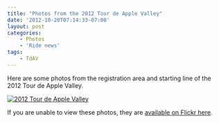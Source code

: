 ```yaml
---
title: "Photos from the 2012 Tour de Apple Valley"
date: '2012-10-20T07:14:33-07:00'
layout: post
categories:
    - Photos
    - 'Ride news'
tags:
    - TdAV
---
```


Here are some photos from the registration area and starting line of the 2012 Tour de Apple Valley.  
  
[![2012 Tour de Apple Valley](https://farm8.staticflickr.com/7286/8930349534_74b8193e84_z.jpg)](https://www.flickr.com/photos/15848140@N02/albums/72157633889214350 "2012 Tour de Apple Valley")<script async="" charset="utf-8" src="//embedr.flickr.com/assets/client-code.js"></script>

If you are unable to view these photos, they are [available on Flickr here](https://flic.kr/s/aHsjFGzGD5).